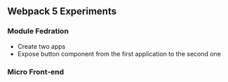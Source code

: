 ## Webpack 5 Experiments
### Module Fedration
- Create two apps
- Expose button component from the first application to the second one

### Micro Front-end
